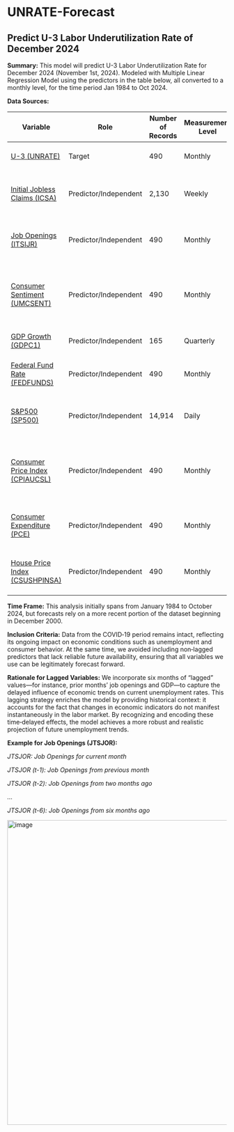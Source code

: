 # UNRATE-Forecast

## Predict U-3 Labor Underutilization Rate of December 2024
**Summary:** This model will predict U-3 Labor Underutilization Rate for December 2024 (November 1st, 2024). Modeled with Multiple Linear Regression Model using the predictors in the table below, all converted to a monthly level, for the time period Jan 1984 to Oct 2024.

**Data Sources:**

| Variable | Role | Number of Records | Measurement Level | Metadata |
|----------|------|------------------|-------------------|----------|
| [U-3 (UNRATE)](https://fred.stlouisfed.org/series/UNRATE) | Target | 490 | Monthly | U-3 Unemployment Rate |
| [Initial Jobless Claims (ICSA)](https://fred.stlouisfed.org/series/ICSA) | Predictor/Independent | 2,130 | Weekly | The number of new unemployment claims filed each week. |
| [Job Openings (ITSIJR)](https://fred.stlouisfed.org/series/ITSIJR) | Predictor/Independent | 490 | Monthly | The number of available jobs that employers are trying to fill. |
| [Consumer Sentiment (UMCSENT)](https://fred.stlouisfed.org/series/UMCSENT) | Predictor/Independent | 490 | Monthly | A measure of consumer confidence and expectations about the economy. |
| [GDP Growth (GDPC1)](https://fred.stlouisfed.org/series/GDPC1) | Predictor/Independent | 165 | Quarterly | The rate of growth of the economy. |
| [Federal Fund Rate (FEDFUNDS)](https://fred.stlouisfed.org/series/FEDFUNDS) | Predictor/Independent | 490 | Monthly | The interest rate set by the Federal Reserve. |
| [S&P500 (SP500)](https://fred.stlouisfed.org/series/SP500) | Predictor/Independent | 14,914 | Daily | A stock market index that can reflect overall economic health. |
| [Consumer Price Index (CPIAUCSL)](https://fred.stlouisfed.org/series/CPIAUCSL) | Predictor/Independent | 490 | Monthly | A measure of inflation or the change in the price level of a basket of goods and services. |
| [Consumer Expenditure (PCE)](https://fred.stlouisfed.org/series/PCE) | Predictor/Independent | 490 | Monthly | The total value of goods and services consumed by households. |
| [House Price Index (CSUSHPINSA)](https://fred.stlouisfed.org/series/CSUSHPINSA) | Predictor/Independent | 490 | Monthly | A measure of changes in the prices of residential homes. |


**Time Frame:**
This analysis initially spans from January 1984 to October 2024, but forecasts rely on a more recent portion of the dataset beginning in December 2000.

**Inclusion Criteria:**
Data from the COVID‐19 period remains intact, reflecting its ongoing impact on economic conditions such as unemployment and consumer behavior. At the same time, we avoided including non‐lagged predictors that lack reliable future availability, ensuring that all variables we use can be legitimately forecast forward.

**Rationale for Lagged Variables:**
We incorporate six months of “lagged” values—for instance, prior months’ job openings and GDP—to capture the delayed influence of economic trends on current unemployment rates. This lagging strategy enriches the model by providing historical context: it accounts for the fact that changes in economic indicators do not manifest instantaneously in the labor market. By recognizing and encoding these time‐delayed effects, the model achieves a more robust and realistic projection of future unemployment trends.

**Example for Job Openings (JTSJOR):**

*JTSJOR: Job Openings for current month*

*JTSJOR (t-1): Job Openings from previous month*

*JTSJOR (t-2): Job Openings from two months ago*

*…*

*JTSJOR (t-6): Job Openings from six months ago*

<img src="Screenshot 2025-02-07 at 12.47.36 PM.png" alt="image" width="700"/>

